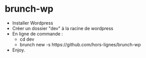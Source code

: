 # brunch-wp

<ul>
	<li>Installer Wordpress</li>
	<li>Créer un dossier "dev" à la racine de wordpress</li>
	<li>En ligne de commande :
		<ul>
			<li>cd dev</li>
			<li>brunch new -s https://github.com/hors-lignes/brunch-wp</li>
		</ul>
	</li>
	<li>Enjoy.</li>
</ul>
